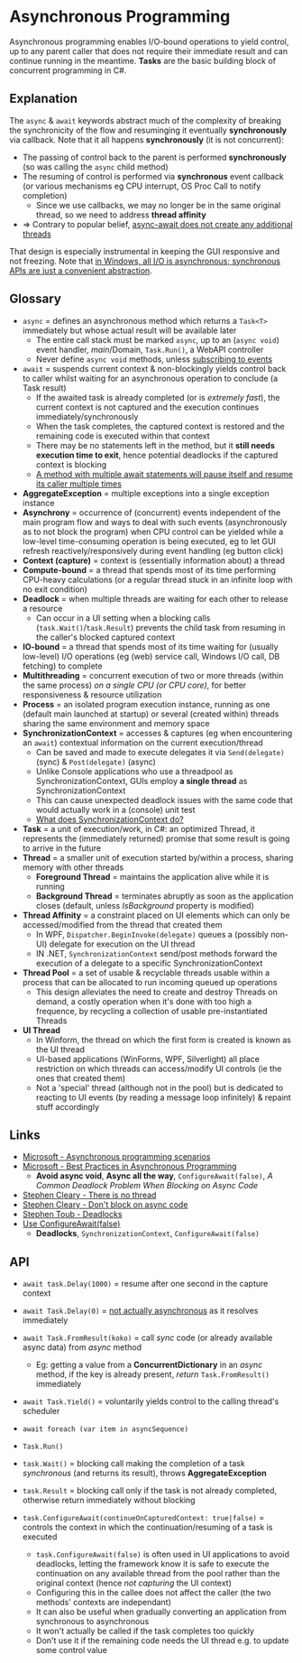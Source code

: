 # Asynchronous Programming

Asynchronous programming enables I/O-bound operations to yield control, up to any parent caller that does not require their immediate result and can continue running in the meantime.
**Tasks** are the basic building block of concurrent programming in C#.

## Explanation

The `async` & `await` keywords abstract much of the complexity of breaking the synchronicity of the flow and resuminging it eventually **synchronously** via callback.
Note that it all happens **synchronously** (it is not concurrent):

* The passing of control back to the parent is performed **synchronously** (so was calling the `async` child method)
* The resuming of control is performed via **synchronous** event callback (or various mechanisms eg CPU interrupt, OS Proc Call to notify completion)
  * Since we use callbacks, we may no longer be in the same original thread, so we need to address **thread affinity**
* => Contrary to popular belief, [async-await does not create any additional threads](https://stackoverflow.com/q/37419572)

That design is especially instrumental in keeping the GUI responsive and not freezing.
Note that [in Windows, all I/O is asynchronous; synchronous APIs are just a convenient abstraction](https://stackoverflow.com/a/12484535).

## Glossary

* `async` = defines an asynchronous method which returns a `Task<T>` immediately but whose actual result will be available later
  * The entire call stack must be marked `async`, up to an (`async void`) event handler, _main_/Domain, `Task.Run()`, a WebAPI controller
  * Never define `async void` methods, unless [subscribing to events](https://stackoverflow.com/a/38241969/3559724)
* `await` = suspends current context & non-blockingly yields control back to caller whilst waiting for an asynchronous operation to conclude (a Task result)
  * If the awaited task is already completed (or is _extremely fast_), the current context is not captured and the execution continues immediately/synchronously
  * When the task completes, the captured context is restored and the remaining code is executed within that context
  * There may be no statements left in the method, but it **still needs execution time to exit**, hence potential deadlocks if the captured context is blocking  
  * [A method with multiple await statements will pause itself and resume its caller multiple times](https://stackoverflow.com/a/18445829)
* **AggregateException** = multiple exceptions into a single exception instance
* **Asynchrony** = occurrence of (concurrent) events independent of the main program flow and ways to deal with such events (asynchronously as to not block the program)
when CPU control can be yielded while a low-level time-consuming operation is being executed, eg to let GUI refresh reactively/responsively during event handling (eg button click)
* **Context (capture)** = context is (essentially information about) a thread
* **Compute-bound** =  a thread that spends most of its time performing CPU-heavy calculations (or a regular thread stuck in an infinite loop with no exit condition)
* **Deadlock** = when multiple threads are waiting for each other to release a resource
  * Can occur in a UI setting when a blocking calls (`task.Wait()`/`task.Result`) prevents the child task from resuming in the caller's blocked captured context
* **IO-bound** = a thread that spends most of its time waiting for (usually low-level) I/O operations (eg (web) service call, Windows I/O call, DB fetching) to complete
* **Multithreading** = concurrent execution of two or more threads (within the same process) _on a single CPU (or CPU core)_, for better responsiveness & resource utilization
* **Process** = an isolated program execution instance, running as one (default main launched at startup) or several (created within) threads sharing the same environment and memory space
* **SynchronizationContext** = accesses & captures (eg when encountering an `await`) contextual information on the current execution/thread
  * Can be saved and made to execute delegates it via `Send(delegate)` (sync) & `Post(delegate)` (async)
  * Unlike Console applications who use a threadpool as SynchronizationContext, GUIs employ **a single thread** as SynchronizationContext
  * This can cause unexpected deadlock issues with the same code that would actually work in a (console) unit test
  * [What does SynchronizationContext do?](https://stackoverflow.com/a/18098557/3559724)
* **Task** = a unit of execution/work, in C#: an optimized Thread, it represents the (immediately returned) promise that some result is going to arrive in the future
* **Thread** = a smaller unit of execution started by/within a process, sharing memory with other threads
  * **Foreground Thread** = maintains the application alive while it is running
  * **Background Thread** = terminates abruptly as soon as the application closes (default, unless _IsBackground_ property is modified)
* **Thread Affinity** = a constraint placed on UI elements which can only be accessed/modified from the thread that created them
  * In WPF, `Dispatcher.BeginInvoke(delegate)` queues a (possibly non-UI) delegate for execution on the UI thread
  * IN .NET, `SynchronizationContext` send/post methods forward the execution of a delegate to a specific SynchronizationContext
* **Thread Pool** = a set of usable & recyclable threads usable within a process that can be allocated to run incoming queued up operations
  * This design alleviates the need to create and destroy Threads on demand, a costly operation when it's done with too high a frequence, by recycling a collection of usable pre-instantiated Threads
* **UI Thread**
  * In Winform, the thread on which the first form is created is known as the UI thread
  * UI-based applications (WinForms, WPF, Silverlight) all place restriction on which threads can access/modify UI controls (ie the ones that created them)
  * Not a 'special' thread (although not in the pool) but is dedicated to reacting to UI events (by reading a message loop infinitely) & repaint stuff accordingly

## Links

* [Microsoft - Asynchronous programming scenarios](https://docs.microsoft.com/en-us/dotnet/csharp/programming-guide/concepts/async)
* [Microsoft - Best Practices in Asynchronous Programming](https://msdn.microsoft.com/en-us/magazine/jj991977.aspx)
  * **Avoid async void**, **Async all the way**, `ConfigureAwait(false)`, _A Common Deadlock Problem When Blocking on Async Code_
* [Stephen Cleary - There is no thread](http://blog.stephencleary.com/2013/11/there-is-no-thread.html)
* [Stephen Cleary - Don't block on async code](http://blog.stephencleary.com/2012/07/dont-block-on-async-code.html)
* [Stephen Toub - Deadlocks](https://devblogs.microsoft.com/pfxteam/await-and-ui-and-deadlocks-oh-my)
* [Use ConfigureAwait(false)](https://medium.com/bynder-tech/c-why-you-should-use-configureawait-false-in-your-library-code-d7837dce3d7f)
  * **Deadlocks**, `SynchronizationContext`, `ConfigureAwait(false)`

## API

* `await task.Delay(1000)` = resume after one second in the capture context
* `await Task.Delay(0)` = [not actually asynchronous](https://stackoverflow.com/a/33407181/3559724) as it resolves immediately
* `await Task.FromResult(koko)` = call _sync_ code (or already available async data) from _async_ method
  * Eg: getting a value from a **ConcurrentDictionary** in an _async_ method, if the key is already present, _return_ `Task.FromResult()` immediately
* `await Task.Yield()` = voluntarily yields control to the calling thread's scheduler
* `await foreach (var item in asyncSequence)`

* `Task.Run()`

* `task.Wait()` = blocking call making the completion of a task _synchronous_ (and returns its result), throws **AggregateException**
* `task.Result` = blocking call only if the task is not already completed, otherwise return immediately without blocking
* `task.ConfigureAwait(continueOnCapturedContext: true|false)` = controls the context in which the continuation/resuming of a task is executed
  * `task.ConfigureAwait(false)` is often used in UI applications to avoid deadlocks, letting the framework know it is safe to execute the continuation on any available thread from the pool rather than the original context (hence _not capturing_ the UI context)
  * Configuring this in the callee does not affect the caller (the two methods' contexts are independant)
  * It can also be useful when gradually converting an application from synchronous to asynchronous
  * It won't actually be called if the task completes too quickly
  * Don't use it if the remaining code needs the UI thread e.g. to update some control value

